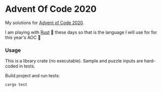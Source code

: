 # Advent Of Code 2020

My solutions for [Advent of Code 2020](https://adventofcode.com/2020).

I am playing with [Rust](https://www.rust-lang.org/) :crab: these days so that is the language I will use for for this year's AOC :tada:

### Usage

This is a library crate (no executable). Sample and puzzle inputs are hard-coded in tests.

Build project and run tests:
```
cargo test
```

